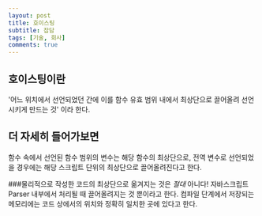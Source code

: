 ```yaml
--- 
layout: post 
title: 호이스팅
subtitle: 잡담 
tags: [기술, 회사] 
comments: true 
--- 
```


## 호이스팅이란
'어느 위치에서 선언되었던 간에 이를 함수 유효 범위 내에서 최상단으로 끌어올려 선언시키게 만드는 것' 이라 한다.


## 더 자세히 들어가보면
함수 속에서 선언된 함수 범위의 변수는 해당 함수의 최상단으로, 전역 변수로 선언되었을 경우에는 해당 스크립트 단위의 최상단으로 끌어올려진다고 한다.

###물리적으로 작성한 코드의 최상단으로 옮겨지는 것은 *절대* 아니다! 
자바스크립트 Parser 내부에서 처리될 때 끌어올려지는 것 뿐이라고 한다.
컴파일 단계에서 저장되는 메모리에는 코드 상에서의 위치와 정확히 일치한 곳에 있다고 한다.

